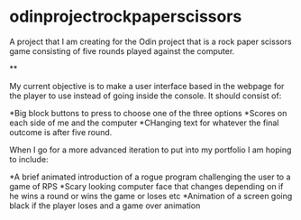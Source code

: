# odinprojectrockpaperscissors
A project that I am creating for the Odin project that is a rock paper scissors game consisting of five rounds played against the computer.

**

My current objective is to make a user interface based in the webpage for the player to use instead of going inside the console.
It should consist of:

*Big block buttons to press to choose one of the three options
*Scores on each side of me and the computer
*CHanging text for whatever the final outcome is  after five round.


When I go for a more advanced iteration to put into my portfolio I am hoping to  include:

*A brief animated introduction of a rogue program challenging the user to a game of RPS
*Scary looking computer face that changes depending on if he wins a round or wins the game or loses etc
*Animation of a screen going black if the player loses and a game over animation
